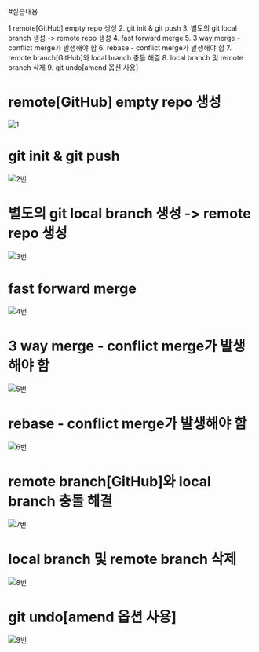 #실습내용

1  remote[GitHub] empty repo 생성
2. git init & git push
3. 별도의 git local branch 생성 -> remote repo 생성
4. fast forward merge
5. 3 way merge - conflict merge가 발생해야 함
6. rebase - conflict merge가 발생해야 함
7. remote branch[GitHub]와 local branch 충돌 해결
8. local branch 및 remote branch 삭제
9. git undo[amend 옵션 사용]

# remote[GitHub] empty repo 생성
![1](https://github.com/user-attachments/assets/c970af9f-aa16-4b3f-bd86-875f12137dc5)

# git init & git push
![2번](https://github.com/user-attachments/assets/61a1c23f-79ea-4eae-923a-741e1be8fda8)

# 별도의 git local branch 생성 -> remote repo 생성
![3번](https://github.com/user-attachments/assets/b95ce62a-d8e3-47d4-b3d3-1492fc202cd9)

# fast forward merge
![4번](https://github.com/user-attachments/assets/144fd706-d2d2-4247-bf9e-8146e899c522)

# 3 way merge - conflict merge가 발생해야 함
![5번](https://github.com/user-attachments/assets/a666aede-5221-4615-97fd-625037afe06c)

# rebase - conflict merge가 발생해야 함
![6번](https://github.com/user-attachments/assets/d07d87dc-6b5e-4fb6-8f40-0be29f88c312)

# remote branch[GitHub]와 local branch 충돌 해결
![7번](https://github.com/user-attachments/assets/36837ac5-82f4-4bf9-8742-d8f52b08c575)

# local branch 및 remote branch 삭제
![8번](https://github.com/user-attachments/assets/32588168-2a59-4b3f-a653-c864948ca558)

# git undo[amend 옵션 사용]
![9번](https://github.com/user-attachments/assets/043e2f50-9dd8-4655-ba31-43db82548ffc)


